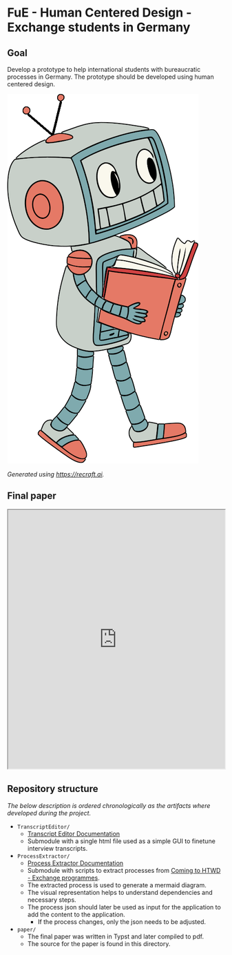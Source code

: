 # FuE - Human Centered Design - Exchange students in Germany

## Goal

Develop a prototype to help international students with bureaucratic processes in Germany. The prototype should be developed using human centered design.

![study-helper.png](https://github.com/a-schulz-studies/fue-human-centered-design/blob/main/img/study-helper.png)

_Generated using https://recraft.ai._

## Final paper
<iframe src="https://github.com/a-schulz-studies/fue-human-centered-design/blob/main/paper/thesis.pdf" width="100%" height="600px">
</iframe>

## Repository structure

_The below description is ordered chronologically as the artifacts where developed during the project._

- `TranscriptEditor/`
    - [Transcript Editor Documentation](https://github.com/a-schulz/TranscriptEditor/blob/main/README.md)
    - Submodule with a single html file used as a simple GUI to finetune interview transcripts.
- `ProcessExtractor/`
    - [Process Extractor Documentation](https://github.com/a-schulz-studies/fue-human-centered-design/blob/main/ProcessExtractor/README.md) 
    - Submodule with scripts to extract processes from [Coming to HTWD  - Exchange programmes](https://www.htw-dresden.de/en/international/coming-to-htwd/exchange-programmes).
    - The extracted process is used to generate a mermaid diagram.
    - The visual representation helps to understand dependencies and necessary steps.
    - The process json should later be used as input for the application to add the content to the application.
        - If the process changes, only the json needs to be adjusted.
- `paper/`
    - The final paper was written in Typst and later compiled to pdf.
    - The source for the paper is found in this directory.
